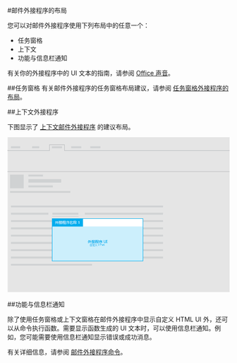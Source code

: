 #<a name="layouts-for-mail-add-ins"></a>邮件外接程序的布局

您可以对邮件外接程序使用下列布局中的任意一个：

- 任务窗格
- 上下文
- 功能与信息栏通知

有关你的外接程序中的 UI 文本的指南，请参阅 [Office 声音](https://msdn.microsoft.com/zh-cn/library/office/mt484351.aspx)。

##<a name="task-pane"></a>任务窗格
 有关邮件外接程序的任务窗格布局建议，请参阅 [任务窗格外接程序的布局](layout-for-task-pane-add-ins.md)。


##<a name="contextual-add-ins"></a>上下文外接程序

下图显示了 [上下文邮件外接程序](https://msdn.microsoft.com/zh-cn/library/office/dn893542.aspx) 的建议布局。

![上下文邮件外接程序的布局](../../images/mail-add-in-contextual-card.png)

##<a name="functions-with-infobar-notifications"></a>功能与信息栏通知

除了使用任务窗格或上下文窗格在邮件外接程序中显示自定义 HTML UI 外，还可以从命令执行函数。需要显示函数生成的 UI 文本时，可以使用信息栏通知。例如，您可能需要使用信息栏通知显示错误或成功消息。 

有关详细信息，请参阅 [邮件外接程序命令](https://msdn.microsoft.com/zh-cn/library/office/mt267546.aspx)。 



